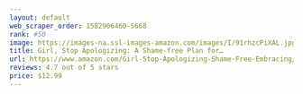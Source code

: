 ```yaml
---
layout: default 
﻿web_scraper_order: 1582906460-5668
rank: #50
image: https://images-na.ssl-images-amazon.com/images/I/91rhzcPiXAL.jpg
title: Girl, Stop Apologizing: A Shame-free Plan for…
url: https://www.amazon.com/Girl-Stop-Apologizing-Shame-Free-Embracing/dp/1400209609/ref=zg_mw_books_50?_encoding=UTF8&psc=1&refRID=TBMNK4Y038MCV8ZD423X
reviews: 4.7 out of 5 stars
price: $12.99 
---
```

